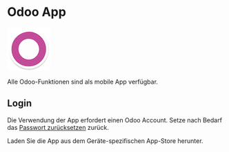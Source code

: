 # Odoo App

![](assets/icons_odoo_app.png)

Alle Odoo-Funktionen sind als mobile App verfügbar.

## Login

Die Verwendung der App erfordert einen Odoo Account. Setze nach Bedarf das [Passwort zurücksetzen](Einstellungen.md#Passwort%20zur%C3%BCcksetzen) zurück.

Laden Sie die App aus dem Geräte-spezifischen App-Store herunter.